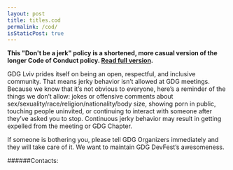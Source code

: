```yaml
---
layout: post
title: titles.cod
permalink: /cod/
isStaticPost: true
---
```


__This "Don't be a jerk" policy is a shortened, more casual version of the longer Code of Conduct policy. [Read full version](http://meta.wikimedia.org/wiki/Don%27t_be_a_dick).__


GDG Lviv prides itself on being an open, respectful, and inclusive community. That means jerky behavior isn’t allowed at GDG meetings. Because we know that it’s not obvious to everyone, here’s a reminder of the things we don’t allow: jokes or offensive comments about sex/sexuality/race/religion/nationality/body size, showing porn in public, touching people uninvited, or continuing to interact with someone after they’ve asked you to stop. Continuous jerky behavior may result in getting expelled from the meeting or GDG Chapter.

If someone is bothering you, please tell GDG Organizers immediately and they will take care of it. We want to maintain GDG DevFest’s awesomeness.


######Contacts:



<img class="img-responsive feature-image" src="{{ site.baseurl }}/img/posts/cod.jpg" style="display:none">
